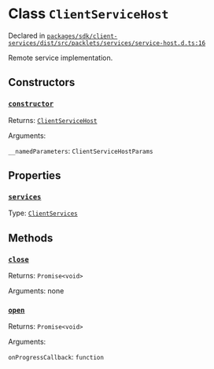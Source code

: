 # Class `ClientServiceHost`
Declared in [`packages/sdk/client-services/dist/src/packlets/services/service-host.d.ts:16`]()


Remote service implementation.

## Constructors
### [`constructor`]()


Returns: [`ClientServiceHost`](/api/@dxos/client/classes/ClientServiceHost)

Arguments: 

`__namedParameters`: `ClientServiceHostParams`

## Properties
### [`services`]()
Type: [`ClientServices`](/api/@dxos/client/types/ClientServices)

## Methods
### [`close`]()


Returns: `Promise<void>`

Arguments: none
### [`open`]()


Returns: `Promise<void>`

Arguments: 

`onProgressCallback`: `function`